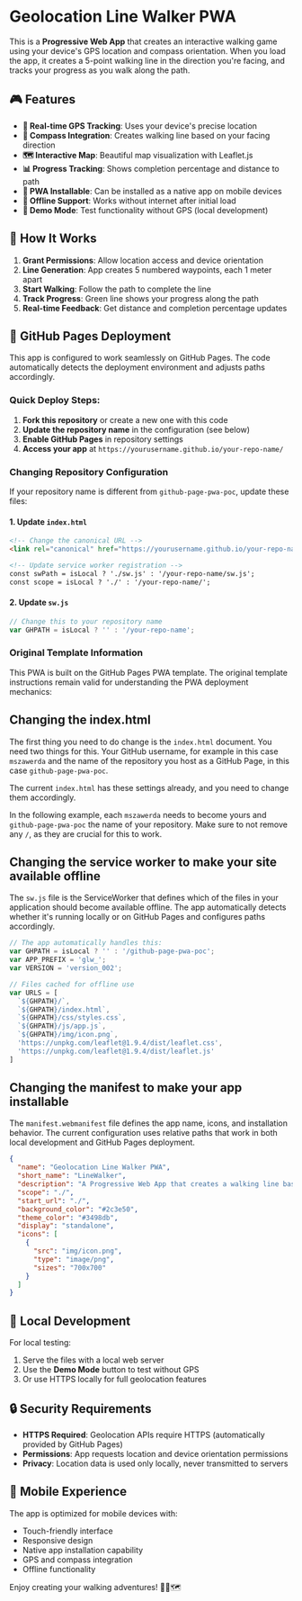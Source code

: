 # Geolocation Line Walker PWA

This is a **Progressive Web App** that creates an interactive walking game using your device's GPS location and compass orientation. When you load the app, it creates a 5-point walking line in the direction you're facing, and tracks your progress as you walk along the path.

## 🎮 Features

- **📍 Real-time GPS Tracking**: Uses your device's precise location
- **🧭 Compass Integration**: Creates walking line based on your facing direction  
- **🗺️ Interactive Map**: Beautiful map visualization with Leaflet.js
- **📊 Progress Tracking**: Shows completion percentage and distance to path
- **📱 PWA Installable**: Can be installed as a native app on mobile devices
- **🔄 Offline Support**: Works without internet after initial load
- **🎯 Demo Mode**: Test functionality without GPS (local development)

## 🚀 How It Works

1. **Grant Permissions**: Allow location access and device orientation
2. **Line Generation**: App creates 5 numbered waypoints, each 1 meter apart
3. **Start Walking**: Follow the path to complete the line
4. **Track Progress**: Green line shows your progress along the path
5. **Real-time Feedback**: Get distance and completion percentage updates

## 🔧 GitHub Pages Deployment

This app is configured to work seamlessly on GitHub Pages. The code automatically detects the deployment environment and adjusts paths accordingly.

### Quick Deploy Steps:

1. **Fork this repository** or create a new one with this code
2. **Update the repository name** in the configuration (see below)
3. **Enable GitHub Pages** in repository settings
4. **Access your app** at `https://yourusername.github.io/your-repo-name/`

### Changing Repository Configuration

If your repository name is different from `github-page-pwa-poc`, update these files:

#### 1. Update `index.html`
```html
<!-- Change the canonical URL -->
<link rel="canonical" href="https://yourusername.github.io/your-repo-name/" />

<!-- Update service worker registration -->
const swPath = isLocal ? './sw.js' : '/your-repo-name/sw.js';
const scope = isLocal ? './' : '/your-repo-name/';
```

#### 2. Update `sw.js`
```javascript
// Change this to your repository name
var GHPATH = isLocal ? '' : '/your-repo-name';
```

### Original Template Information

This PWA is built on the GitHub Pages PWA template. The original template instructions remain valid for understanding the PWA deployment mechanics:

## Changing the index.html

The first thing you need to do change is the `index.html` document. You need two things for this. Your GitHub username, for example in this case `mszawerda` and the name of the repository you host as a GitHub Page, in this case `github-page-pwa-poc`.

The current `index.html` has these settings already, and you need to change them accordingly.

In the following example, each `mszawerda` needs to become yours and `github-page-pwa-poc` the name of your repository. Make sure to not remove any `/`, as they are crucial for this to work.

## Changing the service worker to make your site available offline

The `sw.js` file is the ServiceWorker that defines which of the files in your application should become available offline. The app automatically detects whether it's running locally or on GitHub Pages and configures paths accordingly.

```javascript
// The app automatically handles this:
var GHPATH = isLocal ? '' : '/github-page-pwa-poc';
var APP_PREFIX = 'glw_';
var VERSION = 'version_002';

// Files cached for offline use
var URLS = [    
  `${GHPATH}/`,
  `${GHPATH}/index.html`,
  `${GHPATH}/css/styles.css`,
  `${GHPATH}/js/app.js`,
  `${GHPATH}/img/icon.png`,
  'https://unpkg.com/leaflet@1.9.4/dist/leaflet.css',
  'https://unpkg.com/leaflet@1.9.4/dist/leaflet.js'
]
```

## Changing the manifest to make your app installable

The `manifest.webmanifest` file defines the app name, icons, and installation behavior. The current configuration uses relative paths that work in both local development and GitHub Pages deployment.

```json
{
  "name": "Geolocation Line Walker PWA",
  "short_name": "LineWalker",
  "description": "A Progressive Web App that creates a walking line based on your location and orientation",
  "scope": "./",
  "start_url": "./",
  "background_color": "#2c3e50",
  "theme_color": "#3498db",
  "display": "standalone",
  "icons": [
    {
      "src": "img/icon.png",
      "type": "image/png",
      "sizes": "700x700"
    }
  ]
}
```

## 🎯 Local Development

For local testing:
1. Serve the files with a local web server
2. Use the **Demo Mode** button to test without GPS
3. Or use HTTPS locally for full geolocation features

## 🔒 Security Requirements

- **HTTPS Required**: Geolocation APIs require HTTPS (automatically provided by GitHub Pages)
- **Permissions**: App requests location and device orientation permissions
- **Privacy**: Location data is used only locally, never transmitted to servers

## 📱 Mobile Experience

The app is optimized for mobile devices with:
- Touch-friendly interface
- Responsive design
- Native app installation capability
- GPS and compass integration
- Offline functionality

Enjoy creating your walking adventures! 🚶‍♀️🗺️
